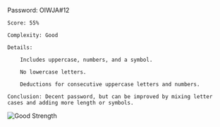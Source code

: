 Password: OIWJA#12

    Score: 55%

    Complexity: Good

    Details:

        Includes uppercase, numbers, and a symbol.

        No lowercase letters.

        Deductions for consecutive uppercase letters and numbers.

    Conclusion: Decent password, but can be improved by mixing letter cases and adding more length or symbols.
![Good Strength](https://github.com/user-attachments/assets/f7f8d83a-01bc-423c-9ff5-b5729c43004b)
